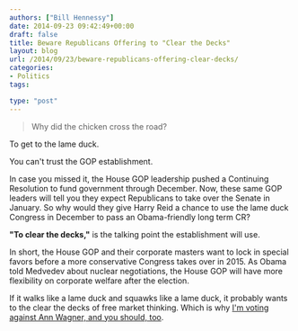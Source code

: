 ```yaml
---
authors: ["Bill Hennessy"]
date: 2014-09-23 09:42:49+00:00
draft: false
title: Beware Republicans Offering to "Clear the Decks"
layout: blog
url: /2014/09/23/beware-republicans-offering-clear-decks/
categories:
- Politics
tags:

type: "post"
---
```


> Why did the chicken cross the road?

To get to the lame duck.



You can't trust the GOP establishment.

In case you missed it, the House GOP leadership pushed a Continuing Resolution to fund government through December. Now, these same GOP leaders will tell you they expect Republicans to take over the Senate in January. So why would they give Harry Reid a chance to use the lame duck Congress in December to pass an Obama-friendly long term CR?

**"To clear the decks,"** is the talking point the establishment will use.

In short, the House GOP and their corporate masters want to lock in special favors before a more conservative Congress takes over in 2015. As Obama told Medvedev about nuclear negotiations, the House GOP will have more flexibility on corporate welfare after the election.

If it walks like a lame duck and squawks like a lame duck, it probably wants to the clear the decks of free market thinking. Which is why [I'm voting against Ann Wagner, and you should, too](https://hennessysview.com/2014/09/21/will-not-vote-for-wagner/).
